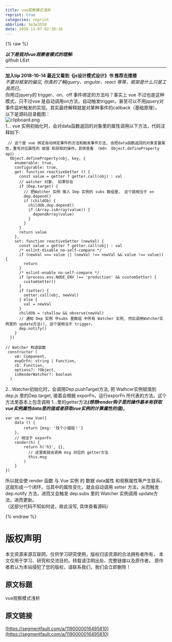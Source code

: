 ```yaml
---
title: vue观察模式浅析
reprint: true
categories: reprint
abbrlink: 5e3e3550
date: 2018-11-07 02:30:16
---
```


{% raw %}
<p><strong><em>&#x4EE5;&#x4E0B;&#x662F;&#x6211;&#x5BF9;vue&#x89C2;&#x5BDF;&#x8005;&#x6A21;&#x5F0F;&#x7684;&#x7406;&#x89E3;:</em></strong><br>github L6zt</p><hr><p><strong>&#x52A0;&#x5165;tip 2018-10-14 &#x6700;&#x8FD1;&#x53C8;&#x770B;&#x5230;&#x300A;js&#x8BBE;&#x8BA1;&#x6A21;&#x5F0F;&#x8BBE;&#x8BA1;&#x300B;&#x4E66; &#x63A8;&#x8350;&#x53BB;&#x6402;&#x6402;</strong><br><em>&#x4E0D;&#x8981;&#x5BF9;&#x6846;&#x67B6;&#x7684;&#x504F;&#x89C1;, &#x4F60;&#x771F;&#x7684;&#x4E86;&#x89E3;jquery&#x3001;angular&#x3001;react &#x7B49;&#x7B49;&#xFF0C;&#x6846;&#x67B6;&#x662F;&#x4EC0;&#x4E48;&#x53EA;&#x662F;&#x5DE5;&#x5177;&#x800C;&#x5DF2;&#x3002;</em><br>&#x4F60;&#x7528;&#x8FC7;jquery&#x7684; trigger&#x3001;on&#x3001;off &#x4E8B;&#x4EF6;&#x7ED1;&#x5B9A;&#x7684;&#x65B9;&#x6CD5;&#x5417;&#xFF1F;&#x4E8B;&#x5B9E;&#x4E0A; vue &#x4E0D;&#x8FC7;&#x4E5F;&#x662F;&#x8FD9;&#x79CD;&#x6A21;&#x5F0F;&#xFF0C;&#x53EA;&#x4E0D;&#x8FC7;vue &#x662F;&#x81EA;&#x52A8;&#x8C03;&#x7528;on&#x65B9;&#x6CD5;&#xFF0C;&#x81EA;&#x52A8;&#x89E6;&#x53D1;trigger&#x3002;&#x751A;&#x81F3;&#x53EF;&#x4EE5;&#x4E0D;&#x7528;jquery&#x5BF9;&#x4E8B;&#x4EF6;&#x76D1;&#x542C;&#x89E6;&#x53D1;&#x7684;&#x5B9E;&#x73B0;&#x3002;&#x5176;&#x5B9E;&#x6700;&#x7EC8;&#x89E3;&#x91CA;&#x5C31;&#x662F;&#x5BF9;&#x67D0;&#x79CD;&#x4E8B;&#x4EF6;&#x7684;callback&#xFF08;&#x57FA;&#x7840;&#x539F;&#x7406;&#xFF09;&#x3002;<br>&#x4EE5;&#x4E0B;&#x662F;&#x6E90;&#x7801;&#x76EE;&#x5F55;&#x622A;&#x56FE;&#xFF1A;<br><span class="img-wrap"><img data-src="/img/bVbhnpx?w=696&amp;h=1276" src="https://static.alili.tech/img/bVbhnpx?w=696&amp;h=1276" alt="clipboard.png" title="clipboard.png" style="cursor:pointer;display:inline"></span><br>1... vue &#x5B9E;&#x4F8B;&#x521D;&#x59CB;&#x5316;&#x65F6;&#xFF0C;&#x4F1A;&#x5BF9;data&#x51FD;&#x6570;&#x8FD4;&#x56DE;&#x7684;&#x5BF9;&#x8C61;&#x91CC;&#x7684;&#x5C5E;&#x6027;&#x8C03;&#x7528;&#x4EE5;&#x4E0B;&#x65B9;&#x6CD5;&#xFF0C;&#x4EE3;&#x7801;&#x6CE8;&#x91CA;&#x5982;&#x4E0B;:</p><div class="widget-codetool" style="display:none"><div class="widget-codetool--inner"><span class="selectCode code-tool" data-toggle="tooltip" data-placement="top" title="" data-original-title="&#x5168;&#x9009;"></span> <span type="button" class="copyCode code-tool" data-toggle="tooltip" data-placement="top" data-clipboard-text=" // &#x8FD9;&#x4E2A;&#x662F; vue &#x7ED1;&#x5B9A;&#x81EA;&#x52A8;&#x7ED1;&#x5B9A;&#x4E8B;&#x4EF6;&#x7684;&#x65B9;&#x6CD5;&#x548C;&#x89E6;&#x53D1;&#x4E8B;&#x4EF6;&#x65B9;&#x6CD5;, &#x4F1A;&#x628A;data&#x51FD;&#x6570;&#x8FD4;&#x56DE;&#x7684;&#x5BF9;&#x8C61;&#x53D8;&#x91CF;&#x5C5E;&#x6027;&#xFF0C;&#x91CD;&#x5199;&#x5BF9;&#x5E94;&#x5C5E;&#x6027;&#x7684; &#x8D4B;&#x503C; &#x548C;&#x83B7;&#x53D6;&#x7684;&#x64CD;&#x4F5C;&#x3002;&#x5177;&#x4F53;&#x67E5;&#x770B; &#xFF08;mdn  Object.defineProperty api&#xFF09;
  Object.defineProperty(obj, key, {
    enumerable: true,
    configurable: true,
    get: function reactiveGetter () {
      const value = getter ? getter.call(obj) : val
      // watcher &#x5BF9;&#x8C61;&#xFF0C; &#x5982;&#x679C;&#x5B58;&#x5728;
      if (Dep.target) {
        // &#x628A;Watcher &#x5B9E;&#x4F8B; &#x63A8;&#x5165; Dep &#x5B9E;&#x4F8B;&#x7684; subs &#x6570;&#x7EC4;&#x91CC;&#xFF0C; &#x8FD9;&#x4E2A;&#x5C31;&#x76F8;&#x5F53;&#x4E8E; on
        dep.depend()
        if (childOb) {
          childOb.dep.depend()
          if (Array.isArray(value)) {
            dependArray(value)
          }
        }
      }
      return value
    },
    set: function reactiveSetter (newVal) {
      const value = getter ? getter.call(obj) : val
      /* eslint-disable no-self-compare */
      if (newVal === value || (newVal !== newVal &amp;&amp; value !== value)) {
        return
      }
      /* eslint-enable no-self-compare */
      if (process.env.NODE_ENV !== &apos;production&apos; &amp;&amp; customSetter) {
        customSetter()
      }
      if (setter) {
        setter.call(obj, newVal)
      } else {
        val = newVal
      }
      childOb = !shallow &amp;&amp; observe(newVal)
      // &#x901A;&#x77E5; Dep &#x5B9E;&#x4F8B; &#x4E2D;subs &#x91CC;&#x6570;&#x7EC4; &#x4E2D;&#x6240;&#x6709; Watcher &#x5B9E;&#x4F8B;, &#x7136;&#x540E;&#x8C03;&#x7528;Watcher&#x5B9E;&#x4F8B;&#x91CC;&#x7684; update&#x65B9;&#x6CD5;(), &#x8FD9;&#x4E2A;&#x5C31;&#x76F8;&#x5F53;&#x4E8E; trigger&#x3002;
      dep.notify()
    }
  })" title="" data-original-title="&#x590D;&#x5236;"></span> <span type="button" class="saveToNote code-tool" data-toggle="tooltip" data-placement="top" title="" data-original-title="&#x653E;&#x8FDB;&#x7B14;&#x8BB0;"></span></div></div><pre class="hljs haxe"><code> <span class="hljs-comment">// &#x8FD9;&#x4E2A;&#x662F; vue &#x7ED1;&#x5B9A;&#x81EA;&#x52A8;&#x7ED1;&#x5B9A;&#x4E8B;&#x4EF6;&#x7684;&#x65B9;&#x6CD5;&#x548C;&#x89E6;&#x53D1;&#x4E8B;&#x4EF6;&#x65B9;&#x6CD5;, &#x4F1A;&#x628A;data&#x51FD;&#x6570;&#x8FD4;&#x56DE;&#x7684;&#x5BF9;&#x8C61;&#x53D8;&#x91CF;&#x5C5E;&#x6027;&#xFF0C;&#x91CD;&#x5199;&#x5BF9;&#x5E94;&#x5C5E;&#x6027;&#x7684; &#x8D4B;&#x503C; &#x548C;&#x83B7;&#x53D6;&#x7684;&#x64CD;&#x4F5C;&#x3002;&#x5177;&#x4F53;&#x67E5;&#x770B; &#xFF08;mdn  Object.defineProperty api&#xFF09;</span>
  Object.defineProperty(obj, key, {
    enumerable: <span class="hljs-type">true</span>,
    configurable: <span class="hljs-type">true</span>,
    <span class="hljs-keyword">get</span>: <span class="hljs-type">function reactiveGetter </span>() {
      const value = getter ? getter.call(obj) : <span class="hljs-type">val</span>
      <span class="hljs-comment">// watcher &#x5BF9;&#x8C61;&#xFF0C; &#x5982;&#x679C;&#x5B58;&#x5728;</span>
      <span class="hljs-keyword">if</span> (Dep.target) {
        <span class="hljs-comment">// &#x628A;Watcher &#x5B9E;&#x4F8B; &#x63A8;&#x5165; Dep &#x5B9E;&#x4F8B;&#x7684; subs &#x6570;&#x7EC4;&#x91CC;&#xFF0C; &#x8FD9;&#x4E2A;&#x5C31;&#x76F8;&#x5F53;&#x4E8E; on</span>
        dep.depend()
        <span class="hljs-keyword">if</span> (childOb) {
          childOb.dep.depend()
          <span class="hljs-keyword">if</span> (<span class="hljs-keyword">Array</span>.isArray(value)) {
            dependArray(value)
          }
        }
      }
      <span class="hljs-keyword">return</span> value
    },
    <span class="hljs-keyword">set</span>: <span class="hljs-type">function reactiveSetter </span>(<span class="hljs-keyword">new</span><span class="hljs-type">Val</span>) {
      const value = getter ? getter.call(obj) : <span class="hljs-type">val</span>
      <span class="hljs-comment">/* eslint-disable no-self-compare */</span>
      <span class="hljs-keyword">if</span> (<span class="hljs-keyword">new</span><span class="hljs-type">Val</span> === value || (<span class="hljs-keyword">new</span><span class="hljs-type">Val</span> !== <span class="hljs-keyword">new</span><span class="hljs-type">Val</span> &amp;&amp; value !== value)) {
        <span class="hljs-keyword">return</span>
      }
      <span class="hljs-comment">/* eslint-enable no-self-compare */</span>
      <span class="hljs-keyword">if</span> (process.env.NODE_ENV !== <span class="hljs-string">&apos;production&apos;</span> &amp;&amp; customSetter) {
        customSetter()
      }
      <span class="hljs-keyword">if</span> (setter) {
        setter.call(obj, <span class="hljs-keyword">new</span><span class="hljs-type">Val</span>)
      } <span class="hljs-keyword">else</span> {
        val = <span class="hljs-keyword">new</span><span class="hljs-type">Val</span>
      }
      childOb = !shallow &amp;&amp; observe(<span class="hljs-keyword">new</span><span class="hljs-type">Val</span>)
      <span class="hljs-comment">// &#x901A;&#x77E5; Dep &#x5B9E;&#x4F8B; &#x4E2D;subs &#x91CC;&#x6570;&#x7EC4; &#x4E2D;&#x6240;&#x6709; Watcher &#x5B9E;&#x4F8B;, &#x7136;&#x540E;&#x8C03;&#x7528;Watcher&#x5B9E;&#x4F8B;&#x91CC;&#x7684; update&#x65B9;&#x6CD5;(), &#x8FD9;&#x4E2A;&#x5C31;&#x76F8;&#x5F53;&#x4E8E; trigger&#x3002;</span>
      dep.notify()
    }
  })</code></pre><div class="widget-codetool" style="display:none"><div class="widget-codetool--inner"><span class="selectCode code-tool" data-toggle="tooltip" data-placement="top" title="" data-original-title="&#x5168;&#x9009;"></span> <span type="button" class="copyCode code-tool" data-toggle="tooltip" data-placement="top" data-clipboard-text="// Watcher &#x6784;&#x9020;&#x51FD;&#x6570; 
 constructor (
    vm: Component,
    expOrFn: string | Function,
    cb: Function,
    options?: ?Object,
    isRenderWatcher?: boolean
  )" title="" data-original-title="&#x590D;&#x5236;"></span> <span type="button" class="saveToNote code-tool" data-toggle="tooltip" data-placement="top" title="" data-original-title="&#x653E;&#x8FDB;&#x7B14;&#x8BB0;"></span></div></div><pre class="hljs delphi"><code><span class="hljs-comment">// Watcher &#x6784;&#x9020;&#x51FD;&#x6570; </span>
 <span class="hljs-function"><span class="hljs-keyword">constructor</span> <span class="hljs-params">(
    vm: Component,
    expOrFn: <span class="hljs-keyword">string</span> | <span class="hljs-keyword">Function</span>,
    cb: <span class="hljs-keyword">Function</span>,
    options?: ?<span class="hljs-keyword">Object</span>,
    isRenderWatcher?: boolean
  )</span></span></code></pre><p>2...Watcher&#x521D;&#x59CB;&#x5316;&#x65F6;&#xFF0C;&#x4F1A;&#x8C03;&#x7528;Dep.pushTarget&#x65B9;&#x6CD5;, &#x628A; Wathcer&#x5B9E;&#x4F8B;&#x8D4B;&#x503C;&#x5230;dep.js &#x91CC;&#x7684;Dep.target, &#x63A5;&#x7740;&#x4F1A;&#x6839;&#x636E; exporFn&#xFF0C;&#x8FD0;&#x884C;exporFn &#x6240;&#x4EE3;&#x8868;&#x7684;&#x65B9;&#x6CD5;&#x3002;&#x8FD9;&#x4E2A;&#x65B9;&#x6CD5;&#x91CC;&#x57FA;&#x672C;&#x4E0A;&#x5305;&#x542B;&#x8C03;&#x7528; 1...&#x91CC;&#x7684;getter&#x65B9;&#x6CD5;<strong><em>(&#x60F3;&#x60F3;render&#x94A9;&#x5B50;&#x91CC;&#x7684;&#x64CD;&#x4F5C;&#x57FA;&#x672C;&#x6709;&#x83B7;&#x53D6;vue&#x5B9E;&#x4F8B;&#x5C5E;&#x6027;data&#x91CC;&#x7684;&#x503C;&#x6216;&#x8005;&#x83B7;&#x53D6;vue&#x5B9E;&#x4F8B;&#x7684;&#x8BA1;&#x7B97;&#x5C5E;&#x6027;&#x7684;&#x503C;)</em></strong>&#x3002;</p><div class="widget-codetool" style="display:none"><div class="widget-codetool--inner"><span class="selectCode code-tool" data-toggle="tooltip" data-placement="top" title="" data-original-title="&#x5168;&#x9009;"></span> <span type="button" class="copyCode code-tool" data-toggle="tooltip" data-placement="top" data-clipboard-text="var vm = new Vue({
    data () {
        return {msg: &apos;&#x627E;&#x4E2A;&#x5C0F;&#x59D0;&#x59D0;&#xFF01;&apos;}
    },
    // &#x76F8;&#x5F53;&#x4E8E; exporFn
    render(h) {
        return h(&apos;h3&apos;, {},
          // &#x8FD9;&#x91CC;&#x9762;&#x5C31;&#x4F1A;&#x8C03;&#x7528; msg &#x5BF9;&#x5E94;&#x7684; getter&#x65B9;&#x6CD5;
          this.msg
        )
    }
})" title="" data-original-title="&#x590D;&#x5236;"></span> <span type="button" class="saveToNote code-tool" data-toggle="tooltip" data-placement="top" title="" data-original-title="&#x653E;&#x8FDB;&#x7B14;&#x8BB0;"></span></div></div><pre class="hljs kotlin"><code><span class="hljs-keyword">var</span> vm = new Vue({
    <span class="hljs-keyword">data</span> () {
        <span class="hljs-keyword">return</span> {msg: <span class="hljs-string">&apos;&#x627E;&#x4E2A;&#x5C0F;&#x59D0;&#x59D0;&#xFF01;&apos;</span>}
    },
    <span class="hljs-comment">// &#x76F8;&#x5F53;&#x4E8E; exporFn</span>
    render(h) {
        <span class="hljs-keyword">return</span> h(<span class="hljs-string">&apos;h3&apos;</span>, {},
          <span class="hljs-comment">// &#x8FD9;&#x91CC;&#x9762;&#x5C31;&#x4F1A;&#x8C03;&#x7528; msg &#x5BF9;&#x5E94;&#x7684; getter&#x65B9;&#x6CD5;</span>
          <span class="hljs-keyword">this</span>.msg
        )
    }
})</code></pre><p>&#x6240;&#x4EE5;&#x5C31;&#x4F1A;&#x4F7F; render &#x51FD;&#x6570; &#x4E0E; Vue &#x5B9E;&#x4F8B; &#x7684; &#x6570;&#x636E; data&#x5C5E;&#x6027; &#x548C;&#x89C2;&#x5BDF;&#x5C5E;&#x6027;&#x7B49;&#x4EA7;&#x751F;&#x8054;&#x7CFB;&#xFF0C;&#x8FD9;&#x5C31;&#x5F62;&#x6210;&#x4E00;&#x4E2A;&#x95ED;&#x73AF;&#x3002;&#x5F53;&#x5176;&#x4E2D;&#x7684;&#x5C5E;&#x6027;&#x53D8;&#x5316;&#xFF0C;&#x5C31;&#x4F1A;&#x81EA;&#x52A8;&#x8C03;&#x7528; setter &#x65B9;&#x6CD5;&#xFF0C;&#x4ECE;&#x800C;&#x89E6;&#x53D1;dep.notify &#x65B9;&#x6CD5;&#xFF0C;&#x8FDB;&#x800C;&#x53C8;&#x4F1A;&#x89E6;&#x53D1; dep.subs &#x91CC;&#x7684; Watcher &#x5B9E;&#x4F8B;&#x8C03;&#x7528; update&#x65B9;&#x6CD5;&#xFF0C;&#x8FDB;&#x800C;&#x66F4;&#x65B0;&#x3002;<br>&#xFF08;&#x8FD9;&#x90E8;&#x5206;&#x4EE3;&#x7801;&#x4E0D;&#x77E5;&#x5982;&#x4F55;&#x8BF4;&#xFF0C;&#x6545;&#x6B64;&#x6CA1;&#x5199;, &#x5177;&#x4F53;&#x67E5;&#x770B;&#x6E90;&#x7801;&#xFF09;</p>
{% endraw %}

# 版权声明
本文资源来源互联网，仅供学习研究使用，版权归该资源的合法拥有者所有，
本文仅用于学习、研究和交流目的。转载请注明出处、完整链接以及原作者。
原作者若认为本站侵犯了您的版权，请联系我们，我们会立即删除！

## 原文标题
vue观察模式浅析

## 原文链接
[https://segmentfault.com/a/1190000016495810](https://segmentfault.com/a/1190000016495810)

